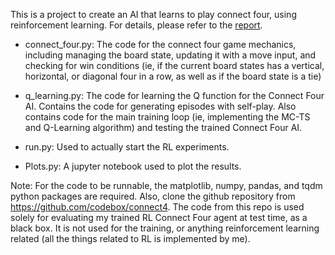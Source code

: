 This is a project to create an AI that learns to play connect four, using reinforcement learning. For details, please refer to the [report](https://b7leung.github.io/files/Connect%20Four.pdf).


* connect_four.py: The code for the connect four game mechanics, including managing the board state, updating it with a move input, and checking for win conditions (ie, if the current board states has a vertical, horizontal, or diagonal four in a row, as well as if the board state is a tie)

* q_learning.py: The code for learning the Q function for the Connect Four AI. Contains the code for generating episodes with self-play. Also contains code for the main training loop (ie, implementing the MC-TS and Q-Learning algorithm) and testing the trained Connect Four AI.

* run.py: Used to actually start the RL experiments. 

* Plots.py: A jupyter notebook used to plot the results.

Note: For the code to be runnable, the matplotlib, numpy, pandas, and tqdm python packages are required. Also, clone the github repository from https://github.com/codebox/connect4. The code from this repo is used solely for evaluating my trained RL Connect Four agent at test time, as a black box. It is not used for the training, or anything reinforcement learning related (all the things related to RL is implemented by me).
